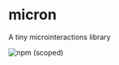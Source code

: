 # micron
A tiny microinteractions library

![npm (scoped)](https://img.shields.io/npm/v/@pablodarde/micron.svg?style=plastic)
